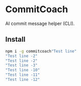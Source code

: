 # CommitCoach

AI commit message helper (CLI).

## Install
```bash
npm i -g commitcoach"Test line" 
"Test line -2" 
"Test line -2" 
"Test line -3" 
"Test line -10" 
"Test line -11" 
"Test line -12" 
